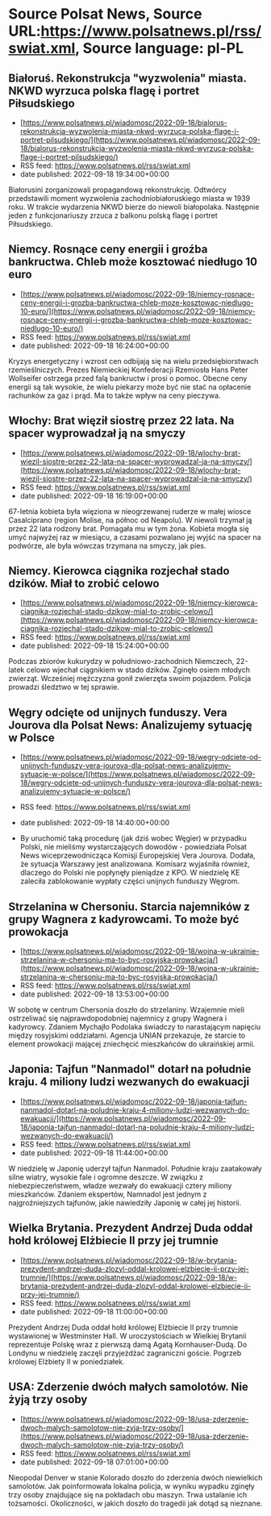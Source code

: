 # Source Polsat News, Source URL:https://www.polsatnews.pl/rss/swiat.xml, Source language: pl-PL

## Białoruś. Rekonstrukcja "wyzwolenia" miasta. NKWD wyrzuca polska flagę i portret Piłsudskiego
 - [https://www.polsatnews.pl/wiadomosc/2022-09-18/bialorus-rekonstrukcja-wyzwolenia-miasta-nkwd-wyrzuca-polska-flage-i-portret-pilsudskiego/](https://www.polsatnews.pl/wiadomosc/2022-09-18/bialorus-rekonstrukcja-wyzwolenia-miasta-nkwd-wyrzuca-polska-flage-i-portret-pilsudskiego/)
 - RSS feed: https://www.polsatnews.pl/rss/swiat.xml
 - date published: 2022-09-18 19:34:00+00:00

Białorusini zorganizowali propagandową rekonstrukcję. Odtwórcy przedstawili moment wyzwolenia zachodniobiałoruskiego miasta w 1939 roku. W trakcie wydarzenia NKWD bierze do niewoli białopolaka. Następnie jeden z funkcjonariuszy zrzuca z balkonu polską flagę i portret Piłsudskiego.

## Niemcy. Rosnące ceny energii i groźba bankructwa. Chleb może kosztować niedługo 10 euro
 - [https://www.polsatnews.pl/wiadomosc/2022-09-18/niemcy-rosnace-ceny-energii-i-grozba-bankructwa-chleb-moze-kosztowac-niedlugo-10-euro/](https://www.polsatnews.pl/wiadomosc/2022-09-18/niemcy-rosnace-ceny-energii-i-grozba-bankructwa-chleb-moze-kosztowac-niedlugo-10-euro/)
 - RSS feed: https://www.polsatnews.pl/rss/swiat.xml
 - date published: 2022-09-18 16:24:00+00:00

Kryzys energetyczny i wzrost cen odbijają się na wielu przedsiębiorstwach rzemieślniczych. Prezes Niemieckiej Konfederacji Rzemiosła Hans Peter Wollseifer ostrzega przed falą bankructw i prosi o pomoc. Obecne ceny energii są tak wysokie, że wielu piekarzy może być nie stać na opłacenie rachunków za gaz i prąd. Ma to także wpływ na ceny pieczywa.

## Włochy: Brat więził siostrę przez 22 lata. Na spacer wyprowadzał ją na smyczy
 - [https://www.polsatnews.pl/wiadomosc/2022-09-18/wlochy-brat-wiezil-siostre-przez-22-lata-na-spacer-wyprowadzal-ja-na-smyczy/](https://www.polsatnews.pl/wiadomosc/2022-09-18/wlochy-brat-wiezil-siostre-przez-22-lata-na-spacer-wyprowadzal-ja-na-smyczy/)
 - RSS feed: https://www.polsatnews.pl/rss/swiat.xml
 - date published: 2022-09-18 16:19:00+00:00

67-letnia kobieta była więziona w nieogrzewanej ruderze w małej wiosce Casalciprano (region Molise, na północ od Neapolu). W niewoli trzymał ją przez 22 lata rodzony brat. Pomagała mu w tym żona. Kobieta mogła się umyć najwyżej raz w miesiącu, a czasami pozwalano jej wyjść na spacer na podwórze, ale była wówczas trzymana na smyczy, jak pies.

## Niemcy. Kierowca ciągnika rozjechał stado dzików. Miał to zrobić celowo
 - [https://www.polsatnews.pl/wiadomosc/2022-09-18/niemcy-kierowca-ciagnika-rozjechal-stado-dzikow-mial-to-zrobic-celowo/](https://www.polsatnews.pl/wiadomosc/2022-09-18/niemcy-kierowca-ciagnika-rozjechal-stado-dzikow-mial-to-zrobic-celowo/)
 - RSS feed: https://www.polsatnews.pl/rss/swiat.xml
 - date published: 2022-09-18 15:24:00+00:00

Podczas zbiorów kukurydzy w południowo-zachodnich Niemczech, 22-latek celowo wjechał ciągnikiem w stado dzików. Zginęło osiem młodych zwierząt. Wcześniej mężczyzna gonił zwierzęta swoim pojazdem. Policja prowadzi śledztwo w tej sprawie.

## Węgry odcięte od unijnych funduszy. Vera Jourova dla Polsat News: Analizujemy sytuację w Polsce
 - [https://www.polsatnews.pl/wiadomosc/2022-09-18/wegry-odciete-od-unijnych-funduszy-vera-jourova-dla-polsat-news-analizujemy-sytuacje-w-polsce/](https://www.polsatnews.pl/wiadomosc/2022-09-18/wegry-odciete-od-unijnych-funduszy-vera-jourova-dla-polsat-news-analizujemy-sytuacje-w-polsce/)
 - RSS feed: https://www.polsatnews.pl/rss/swiat.xml
 - date published: 2022-09-18 14:40:00+00:00

- By uruchomić taką procedurę (jak dziś wobec Węgier) w przypadku Polski, nie mieliśmy wystarczających dowodów - powiedziała Polsat News wiceprzewodnicząca Komisji Europejskiej Vera Jourova. Dodała, że sytuacja Warszawy jest analizowana. Komisarz wyjaśniła również, dlaczego do Polski nie popłynęły pieniądze z KPO. W niedzielę KE zaleciła zablokowanie wypłaty części unijnych funduszy Węgrom.

## Strzelanina w Chersoniu. Starcia najemników z grupy Wagnera z kadyrowcami. To może być prowokacja
 - [https://www.polsatnews.pl/wiadomosc/2022-09-18/wojna-w-ukrainie-strzelanina-w-chersoniu-ma-to-byc-rosyjska-prowokacja/](https://www.polsatnews.pl/wiadomosc/2022-09-18/wojna-w-ukrainie-strzelanina-w-chersoniu-ma-to-byc-rosyjska-prowokacja/)
 - RSS feed: https://www.polsatnews.pl/rss/swiat.xml
 - date published: 2022-09-18 13:53:00+00:00

W sobotę w centrum Chersonia doszło do strzelaniny. Wzajemnie mieli ostrzeliwać się najprawdopodobniej najemnicy z grupy Wagnera i kadyrowcy. Zdaniem Mychajło Podolaka świadczy to narastającym napięciu między rosyjskimi oddziałami. Agencja UNIAN przekazuje, że starcie to element prowokacji mającej zniechęcić mieszkańców do ukraińskiej armii.

## Japonia: Tajfun "Nanmadol" dotarł na południe kraju. 4 miliony ludzi wezwanych do ewakuacji
 - [https://www.polsatnews.pl/wiadomosc/2022-09-18/japonia-tajfun-nanmadol-dotarl-na-poludnie-kraju-4-miliony-ludzi-wezwanych-do-ewakuacji/](https://www.polsatnews.pl/wiadomosc/2022-09-18/japonia-tajfun-nanmadol-dotarl-na-poludnie-kraju-4-miliony-ludzi-wezwanych-do-ewakuacji/)
 - RSS feed: https://www.polsatnews.pl/rss/swiat.xml
 - date published: 2022-09-18 11:44:00+00:00

W niedzielę w Japonię uderzył tajfun Nanmadol. Południe kraju zaatakowały silne wiatry, wysokie fale i ogromne deszcze. W związku z niebezpieczeństwem, władze wezwały do ewakuacji cztery miliony mieszkańców. Zdaniem ekspertów, Namnadol jest jednym z najgroźniejszych tajfunów, jakie nawiedziły Japonię w całej jej historii.

## Wielka Brytania. Prezydent Andrzej Duda oddał hołd królowej Elżbiecie II przy jej trumnie
 - [https://www.polsatnews.pl/wiadomosc/2022-09-18/w-brytania-prezydent-andrzej-duda-zlozyl-oddal-krolowej-elzbiecie-ii-przy-jej-trumnie/](https://www.polsatnews.pl/wiadomosc/2022-09-18/w-brytania-prezydent-andrzej-duda-zlozyl-oddal-krolowej-elzbiecie-ii-przy-jej-trumnie/)
 - RSS feed: https://www.polsatnews.pl/rss/swiat.xml
 - date published: 2022-09-18 11:00:00+00:00

Prezydent Andrzej Duda oddał hołd królowej Elżbiecie II przy trumnie wystawionej w Westminster Hall. W uroczystościach w Wielkiej Brytanii reprezentuje Polskę wraz z pierwszą damą Agatą Kornhauser-Dudą. Do Londynu w niedzielę zaczęli przyjeżdżać zagraniczni goście. Pogrzeb królowej Elżbiety II w poniedziałek.

## USA: Zderzenie dwóch małych samolotów. Nie żyją trzy osoby
 - [https://www.polsatnews.pl/wiadomosc/2022-09-18/usa-zderzenie-dwoch-malych-samolotow-nie-zyja-trzy-osoby/](https://www.polsatnews.pl/wiadomosc/2022-09-18/usa-zderzenie-dwoch-malych-samolotow-nie-zyja-trzy-osoby/)
 - RSS feed: https://www.polsatnews.pl/rss/swiat.xml
 - date published: 2022-09-18 07:01:00+00:00

Nieopodal Denver w stanie Kolorado doszło do zderzenia dwóch niewielkich samolotów. Jak poinformowała lokalna policja, w wyniku wypadku zginęły trzy osoby znajdujące się na pokładach obu maszyn. Trwa ustalanie ich tożsamości. Okoliczności, w jakich doszło do tragedii jak dotąd są nieznane.
